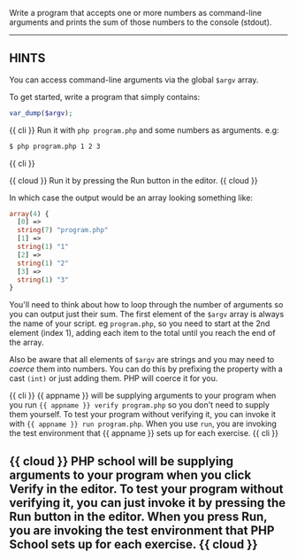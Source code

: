Write a program that accepts one or more numbers as command-line arguments and prints the sum of those numbers to the console (stdout).

----------------------------------------------------------------------
## HINTS

You can access command-line arguments via the global `$argv` array.

To get started, write a program that simply contains:

```php
var_dump($argv);
```

{{ cli }}
Run it with `php program.php` and some numbers as arguments. e.g:

```sh
$ php program.php 1 2 3
```

{{ cli }}

{{ cloud }}
Run it by pressing the Run button in the editor.
{{ cloud }}

In which case the output would be an array looking something like:

```php
array(4) {
  [0] =>
  string(7) "program.php"
  [1] =>
  string(1) "1"
  [2] =>
  string(1) "2"
  [3] =>
  string(1) "3"
}
```

You'll need to think about how to loop through the number of arguments so you can output just their sum. The first element of the `$argv` array is always the name of your script. eg `program.php`, so you need to start at the 2nd element (index 1), adding each item to the total until you reach the end of the array.

Also be aware that all elements of `$argv` are strings and you may need to *coerce* them into numbers. You can do this by prefixing the property with a cast `(int)` or just adding them. PHP will coerce it for you.

{{ cli }}
{{ appname }} will be supplying arguments to your program when you run `{{ appname }} verify program.php` so you don't need to supply them yourself. To test your program without verifying it, you can invoke it with `{{ appname }} run program.php`. When you use `run`, you are invoking the test environment that {{ appname }} sets up for each exercise.
{{ cli }}

{{ cloud }}
PHP school will be supplying arguments to your program when you click Verify in the editor. To test your program without verifying it, you can just invoke it by pressing the Run button in the editor. When you press Run, you are invoking the test environment that PHP School sets up for each exercise.
{{ cloud }}
----------------------------------------------------------------------
